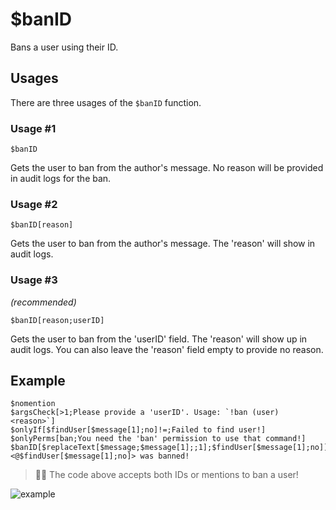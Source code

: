 # $banID
Bans a user using their ID.

## Usages
There are three usages of the `$banID` function.

### Usage #1
```
$banID
```
Gets the user to ban from the author's message. No reason will be provided in audit logs for the ban.

### Usage #2
```
$banID[reason]
```
Gets the user to ban from the author's message. The 'reason' will show in audit logs.

### Usage #3
*(recommended)*

```
$banID[reason;userID]
```
Gets the user to ban from the 'userID' field. The 'reason' will show up in audit logs. You can also leave the 'reason' field empty to provide no reason.

## Example
```
$nomention
$argsCheck[>1;Please provide a 'userID'. Usage: `!ban (user) <reason>`]
$onlyIf[$findUser[$message[1];no]!=;Failed to find user!]
$onlyPerms[ban;You need the 'ban' permission to use that command!]
$banID[$replaceText[$message;$message[1];;1];$findUser[$message[1];no]]
<@$findUser[$message[1];no]> was banned!
```
> 🧙‍♂️ The code above accepts both IDs or mentions to ban a user!

![example](https://user-images.githubusercontent.com/69215413/119884309-7ba03680-befe-11eb-80c7-93991297abf7.png)
